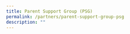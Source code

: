 ```yaml
---
title: Parent Support Group (PSG)
permalink: /partners/parent-support-group-psg
description: ""
---
```

